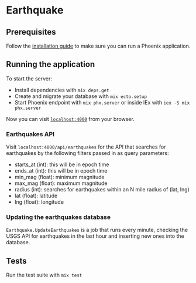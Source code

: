 # Earthquake

## Prerequisites

Follow the [installation guide](https://hexdocs.pm/phoenix/installation.html) to make sure you can run a Phoenix application.

## Running the application

To start the server:

  * Install dependencies with `mix deps.get`
  * Create and migrate your database with `mix ecto.setup`
  * Start Phoenix endpoint with `mix phx.server` or inside IEx with `iex -S mix phx.server`

Now you can visit [`localhost:4000`](http://localhost:4000) from your browser.

### Earthquakes API

Visit `localhost:4000/api/earthquakes` for the API that searches for earthquakes by the following filters passed in as query parameters:
* starts_at (int): this will be in epoch time
* ends_at (int): this will be in epoch time
* min_mag (float): minimum magnitude
* max_mag (float): maximum magnitude
* radius (int): searches for earthquakes within an N mile radius of (lat, lng)
* lat (float): latitude
* lng (float): longitude

### Updating the earthquakes database

`Earthquake.UpdateEarthquakes` is a job that runs every minute, checking the USGS API for earthquakes in the last hour and inserting new ones into the database.

## Tests

Run the test suite with `mix test`
